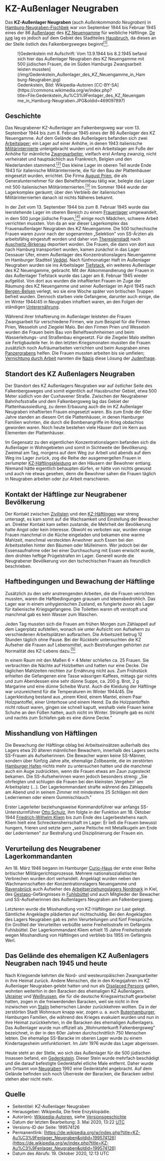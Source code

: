 # KZ-Außenlager Neugraben

Das **KZ-Außenlager Neugraben** (auch *Außenkommando Neugraben*) in [Hamburg-Neugraben-Fischbek](https://de.wikipedia.org/wiki/Hamburg-Neugraben-Fischbek) war von September 1944 bis Februar 1945 eines der 86 [Außenlager](https://de.wikipedia.org/wiki/Liste_der_Au%C3%9Fenlager_des_KZ_Neuengamme) des [KZ Neuengamme](https://de.wikipedia.org/wiki/KZ_Neuengamme) für weibliche Häftlinge. [De jure](https://de.wikipedia.org/wiki/De_jure/de_facto) lag es jedoch auf dem Gebiet des Stadtteiles [Hausbruch](https://de.wikipedia.org/wiki/Hamburg-Hausbruch), da dieses an der Stelle östlich des Falkenbergsweges beginnt[<sup>[1]</sup>](https://de.wikipedia.org/w/index.php?title=KZ-Au%C3%9Fenlager_Neugraben&oldid=199574126#cite_note-1). 

<figure>
![Gedenkstein mit Aufschrift: Vom 13.9.1944 bis 8.2.1945 befand sich hier das Außenlager Neugraben des KZ Neuengamme mit 500 jüdischen Frauen, die im Süden Hamburgs Zwangsarbeit leisten mussten](/img/Gedenkstein_Außenlager_des_KZ_Neuengamme_in_Hamburg-Neugraben.jpg)
<figcaption>Gedenkstein, Bild: Wikipedia-Autoren [CC-BY-SA](https://commons.wikimedia.org/w/index.php?title=File:Gedenkstein_Au%C3%9Fenlager_des_KZ_Neuengamme_in_Hamburg-Neugraben.JPG&oldid=469097897)
</figcaption>
</figure>


## Geschichte

Das Neugrabener KZ-Außenlager am Falkenbergsweg war vom 13. September 1944 bis zum 8. Februar 1945 eines der 86 Außenlager des KZ Neuengamme.  Auf dem Gelände des Außenlagers befanden sich zwei [Arbeitslager](https://de.wikipedia.org/wiki/Arbeitslager); ein Lager auf einer Anhöhe, in denen 1943 italienische [Militärinternierte](https://de.wikipedia.org/wiki/Milit%C3%A4rinternierte) untergebracht wurden und ein Arbeitslager am Fuße der Anhöhe für männliche [Zwangsarbeiter](https://de.wikipedia.org/wiki/Zwangsarbeit), vielfach erst Anfang zwanzig, nicht verheiratet und hauptsächlich aus Frankreich, Belgien und den Niederlanden stammend.[<sup>[2]</sup>](https://de.wikipedia.org/w/index.php?title=KZ-Au%C3%9Fenlager_Neugraben&oldid=199574126#cite_note-2) Das kleine Lager im oberen Teil wurde Ende 1943 für italienische Militärinternierte, die für den Bau der Plattenhäuser eingesetzt wurden, errichtet. Die Firma [August Prien](https://de.wikipedia.org/wiki/August_Prien), die als Generalunternehmer für den Behelfsheimbau tätig war, belegte das Lager mit 500 italienischen Militärinternierten.[<sup>[3]</sup>](https://de.wikipedia.org/w/index.php?title=KZ-Au%C3%9Fenlager_Neugraben&oldid=199574126#cite_note-3) Im Sommer 1944 wurde der Lagerkomplex geräumt; über den Verbleib der italienischen Militärinternierten danach ist nichts Näheres bekannt. 

In der Zeit vom 13. September 1944 bis zum 8. Februar 1945 wurde das leerstehende Lager im oberen Bereich zu einem [Frauenlager](https://de.wikipedia.org/wiki/Konzentrationslager) umgewandelt, in dem 500 junge jüdische Frauen,[<sup>[4]</sup>](https://de.wikipedia.org/w/index.php?title=KZ-Au%C3%9Fenlager_Neugraben&oldid=199574126#cite_note-4) einige noch Mädchen, schwere Arbeit verrichten mussten. Von da an war dieser Lagerkomplex das Frauenaußenlager Neugraben des KZ Neuengamme.  Die 500 tschechische Frauen waren zuvor nach der sogenannten „Selektion" von SS-Ärzten als arbeitsfähig eingestuft worden und daher von [Theresienstadt](https://de.wikipedia.org/wiki/KZ_Theresienstadt) nach [Auschwitz-Birkenau](https://de.wikipedia.org/wiki/KZ_Auschwitz-Birkenau) deportiert worden. Die Frauen, die dann von dort aus nach Hamburg transportiert wurden, kamen zunächst in das Lager Dessauer Ufer, einem Außenlager des Konzentrationslagers Neuengamme im Hamburger Stadtteil [Veddel](https://de.wikipedia.org/wiki/Veddel). Nach fünfmonatiger Haft im Außenlager Neugraben wurden sie ins Arbeitslager [Tiefstack](https://de.wikipedia.org/wiki/Tiefstack), ein weiteres Außenlager des KZ Neuengamme, gebracht. Mit der Abkommandierung der Frauen in das Außenlager Tiefstack wurde das Lager am 8. Februar 1945 wieder aufgelöst. Von dort aus wurden die inhaftierten Frauen im Zuge der Räumung des KZ Neuengamme und seiner Außenlager im April 1945 nach [Bergen-Belsen](https://de.wikipedia.org/wiki/KZ_Bergen-Belsen) verlegt, wo sie eine Woche später von britischen Truppen befreit wurden.  Dennoch starben viele Gefangene, darunter auch einige, die im Winter 1944/45 in Neugraben inhaftiert waren, an den Folgen der ständigen [Unterernährung](https://de.wikipedia.org/wiki/Unterern%C3%A4hrung). 

Während ihrer Inhaftierung im Außenlager leisteten die Frauen Zwangsarbeit für verschiedene Firmen, wie zum Beispiel für die Firmen Prien, Wesseloh und Ziegelei Malo. Bei den Firmen Prien und Wesseloh wurden die Frauen beim Bau von Behelfswohnheimen und beim Wasserleitungs- und Straßenbau eingesetzt. Für die Ziegelei Malo stellten sie Fertigbauteile her. In den letzten Kriegsmonaten mussten die Frauen zusätzlich noch Aufräumarbeiten verrichten und beim Ausgraben eines [Panzergrabens](https://de.wikipedia.org/wiki/Panzergraben) helfen. Die Frauen mussten arbeiten bis sie umfielen; [Vernichtung durch Arbeit](https://de.wikipedia.org/wiki/Vernichtung_durch_Arbeit) nannten die [Nazis](https://de.wikipedia.org/wiki/Nazismus) diese Lösung der [Judenfrage](https://de.wikipedia.org/wiki/Judenfrage). 

## Standort des KZ Außenlagers Neugraben

Der Standort des KZ Außenlagers Neugraben war auf östlicher Seite des Falkenbergsweges und somit eigentlich auf Hausbrucher Gebiet, etwa 500 Meter südlich von der Cuxhavener Straße. Zwischen der Neugrabener Bahnhofsstraße und dem Falkenbergsweg lag das Gebiet der Plattenhaussiedlung, zu deren Erbauung auch die im KZ Außenlager Neugraben inhaftierten Frauen eingesetzt waren. Bis zum Ende der 60er Jahre standen an diesem Ort die Plattenhäuser, in denen Hamburger Familien wohnten, die durch die Bombenangriffe im Krieg obdachlos geworden waren. Noch heute bestehen viele Häuser dort im Kern aus Elementen der Plattenhäuser. 

Im Gegensatz zu den eigentlichen Konzentrationslagern befanden sich die Außenlager in Wohngebieten und somit in Sichtweite der Bevölkerung.  Zweimal am Tag, morgens auf dem Weg zur Arbeit und abends auf dem Weg ins Lager zurück, zog die Reihe der ausgemergelten Frauen in zerlumpter [KZ-Häftlingskleidung](https://de.wikipedia.org/wiki/KZ-H%C3%A4ftlingskleidung) an den Häusern der Bewohner entlang. Niemand hätte eigentlich behaupten dürfen, er hätte von nichts gewusst und auch nie etwas gesehen, denn die Bewohner sahen die Frauen täglich in Neugraben arbeiten oder zur Arbeit marschieren. 

## Kontakt der Häftlinge zur Neugrabener Bevölkerung

Der Kontakt zwischen [Zivilisten](https://de.wikipedia.org/wiki/Zivilperson) und den [KZ-Häftlingen](https://de.wikipedia.org/wiki/KZ-H%C3%A4ftling) war streng untersagt, es kam somit auf die Wachsamkeit und Einstellung der Bewacher an. Direkter Kontakt kam selten zustande, die Mehrheit der Bevölkerung hatte Angst oder kein Interesse. Obwohl es verboten war, wurden einige Frauen manchmal in die Küche eingeladen und bekamen eine warme Mahlzeit, manchmal versteckten Anwohner auch Essen bei den Arbeitsstellen hinter den Bäumen oder Mülleimern. Wer jedoch bei der Essensaufnahme oder bei einer Durchsuchung mit Essen erwischt wurde, dem drohten heftige Prügelstrafen im Lager. Generell wurde die Neugrabener Bevölkerung von den tschechischen Frauen als freundlich beschrieben. 

## Haftbedingungen und Bewachung der Häftlinge

Zusätzlich zu den sehr anstrengenden Arbeiten, die die Frauen verrichten mussten, waren die Haftbedingungen grausam und lebensbedrohlich. Das Lager war in einem unhygienischen Zustand, es fungierte zuvor als Lager für italienische Kriegsgefangene. Die Toiletten waren oft verstopft und manchmal gab es kein Wasser zum Waschen. 

Jeden Tag mussten sich die Frauen am frühen Morgen zum Zählappell auf dem Lagerplatz aufstellen, wonach sie unter Aufsicht von Aufsehern zu verschiedenen Arbeitsplätzen aufbrachen. Die Arbeitszeit betrug 12 Stunden täglich ohne Pause. Bei der Rückkehr untersuchten die KZ Aufseher die Frauen auf Lebensmittel, auch Bestrafungen gehörten zur Normalität des KZ-Lebens dazu.[<sup>[5]</sup>](https://de.wikipedia.org/w/index.php?title=KZ-Au%C3%9Fenlager_Neugraben&oldid=199574126#cite_note-5) 

In einem Raum mit den Maßen 6 × 4 Meter schliefen ca. 25 Frauen. Sie verbrachten die Nächte auf Holzbetten und hatten nur eine Decke. Die täglichen Mahlzeiten reichten zur Ernährung nicht aus. Zum Frühstück erhielten die Gefangenen eine Tasse wässrigen Kaffees, mittags gar nichts und zum Abendessen eine sehr dünne Suppe, ca. 200 g. Brot, 2 g Margarine und eine dünne Scheibe Wurst. Auch die Kleidung der Häftlinge war unzureichend für die Temperaturen im Winter 1944/45. Die Lagerkleidung bestand aus „einem Kleid, einem Mantel, einem Paar Holzpantoffel, einer Unterhose und einem Hemd. Da die Holzpantoffeln nicht robust waren, gingen sie schnell kaputt, weshalb viele Frauen keine Schuhe an den Füßen hatten, auch nicht im Winter. Strümpfe gab es nicht und nachts zum Schlafen gab es eine dünne Decke." 

## Misshandlung von Häftlingen

Die Bewachung der Häftlinge oblag bei Arbeitseinsätzen außerhalb des Lagers etwa 20 älteren männlichen Bewachern, innerhalb des Lagers sechs SS-Frauen als Aufseherinnen. Die Bewacher waren keine SS-Männer, sondern über fünfzig Jahre alte, ehemalige Zollbeamte, die im zerstörten [Hamburger Hafen](https://de.wikipedia.org/wiki/Hamburger_Hafen) nichts mehr zu untersuchen hatten und die manchmal auch ein Auge zudrückten, wenn die Frauen etwas am Zaun zugesteckt bekamen. Die SS-Aufseherinnen waren jedoch besonders streng: „Sie ohrfeigten und schlugen die Frauen bei den kleinsten ‚Vergehen' am Arbeitsplatz (...).  Der Lagerkommandant strafte während des Zählappells am Abend und in seinem Zimmer mit mindestens 25 Schlägen mit dem Lederriemen oder einem Gummischlauch." 

Erster Lagerleiter beziehungsweise Kommandoführer war anfangs SS-Untersturmführer [Otto Schulz](https://de.wikipedia.org/wiki/Otto_Schulz_(SS-Mitglied)), ihm folgte in der Funktion am 18. Oktober 1944 [Friedrich-Wilhelm Kliem](https://de.wikipedia.org/w/index.php?title=Friedrich-Wilhelm_Kliem&action=edit&redlink=1) bis zum Ende des Lagerbestehens nach. Kliem hielt eine Schreckensherrschaft im Lager: Er ließ die Frauen bewusst hungern, frieren und setzte gern „seine Peitsche mit Metallkugeln am Ende der Lederriemen" zur Bestrafung und Disziplinierung der Frauen ein. 

## Verurteilung des Neugrabener Lagerkommandanten

Am 18. März 1946 begann im Hamburger [Curio-Haus](https://de.wikipedia.org/wiki/Curio-Haus) der erste einer Reihe britischer Militärgerichtsprozesse. Mehrere nationalsozialistische Verbrechen wurden dort verhandelt. Angeklagt wurden neben den Wachmannschaften der Konzentrationslagers Neuengamme und [Ravensbrück](https://de.wikipedia.org/wiki/KZ_Ravensbr%C3%BCck) auch Aufseher des [Arbeitserziehungslagers Nordmark](https://de.wikipedia.org/wiki/Arbeitserziehungslager_Nordmark) in Kiel, des [Gestapo](https://de.wikipedia.org/wiki/Geheime_Staatspolizei)-Gefängnisses in [Fuhlsbüttel](https://de.wikipedia.org/wiki/KZ_Fuhlsb%C3%BCttel) und auch Mitglieder der Bewacher und SS-Aufseherinnen des Außenlagers Neugraben am Falkenbergsweg. 

Letzteren wurde die Misshandlung von KZ-Häftlingen zur Last gelegt.  Sämtliche Angeklagte plädierten auf nichtschuldig. Bei den Angeklagten des Lagers Neugraben gab es zehn Verurteilungen und fünf Freisprüche.  Ein Großteil der Verurteilten verbüßte seine Freiheitsstrafe im Gefängnis Fuhlsbüttel. Der Lagerkommandant Kliem erhielt 15 Jahre Freiheitsstrafe wegen Misshandlung von Häftlingen und verblieb bis 1955 im Gefängnis Werl. 

## Das Gelände des ehemaligen KZ Außenlagers Neugraben nach 1945 und heute

Nach Kriegsende kehrten die Nord- und westeuropäischen Zwangsarbeiter in ihre Heimat zurück. Andere Menschen, die in den Kriegsjahren im KZ Außenlager Neugraben gelebt hatten und nun als [Displaced Persons](https://de.wikipedia.org/wiki/Displaced_Persons) galten, wohnten weiterhin in den Baracken des ehemaligen KZ Außenlagers.  [Ukrainer](https://de.wikipedia.org/wiki/Ukrainer) und [Weißrussen](https://de.wikipedia.org/wiki/Wei%C3%9Frussen), die für die deutsche Kriegswirtschaft gearbeitet hatten, zogen in die freiwerdenden Baracken, weil sie nicht in ihre inzwischen von [Stalin](https://de.wikipedia.org/wiki/Josef_Stalin) beherrschen Länder zurückkehren wollten. Da in der zerstörten Stadt Wohnraum knapp war, zogen u. a. auch [Butenhamburger](https://de.wikipedia.org/wiki/Butenhamburger), Hamburgen Familien, die während des Krieges evakuiert wurden und nun in ihre Heimat zurückkehrten, in die Baracken des ehemaligen Außenlagers.  Das Außenlager wurde nun offiziell als „Wohnunterkunft Falkenbergsweg" bezeichnet, in der in den 60er Jahren durchschnittlich 750 Menschen lebten. Die ehemalige SS-Baracke im oberen Lager wurde zu einem Kindertagesheim umfunktioniert. Im Jahr 1976 wurde das Lager abgerissen.

Heute steht an der Stelle, wo sich das Außenlager für die 500 jüdischen Insassen befand, ein [Gedenkstein](https://de.wikipedia.org/wiki/Denkmal_(Gedenken)).  Dieser Stein wurde mehrfach beschädigt und die darauf befestigte Gedenktafel etliche Male entfernt. Daher wurde am Ortsamt von [Neugraben](https://de.wikipedia.org/wiki/Hamburg-Neugraben-Fischbek) 1992 eine Gedenktafel angebracht. Auf dem Gelände befinden sich noch Überreste der Baracken, die Baracken selbst stehen aber nicht mehr.

## Quelle

-   Seitentitel: KZ-Außenlager Neugraben
-   Herausgeber: Wikipedia, Die freie Enzyklopädie.
-   Autor(en): [Wikipedia-Autoren](https://de.wikipedia.org/wiki/Wikipedia:Benutzer), siehe [Versionsgeschichte](https://de.wikipedia.org/w/index.php?title=KZ-Au%C3%9Fenlager_Neugraben&action=history)
-   Datum der letzten Bearbeitung: 3. Mai 2020, 13:22 [UTC](https://de.wikipedia.org/wiki/Koordinierte_Weltzeit)
-   Versions-ID der Seite: 199574126
-   Permanentlink: [https://de.wikipedia.org/w/index.php?title=KZ-Au%C3%9Fenlager_Neugraben&oldid=199574126](https://de.wikipedia.org/w/index.php?title=KZ-Au%C3%9Fenlager_Neugraben&oldid=199574126)
-   Datum des Abrufs: 19. Oktober 2020, 12:13 UTC
